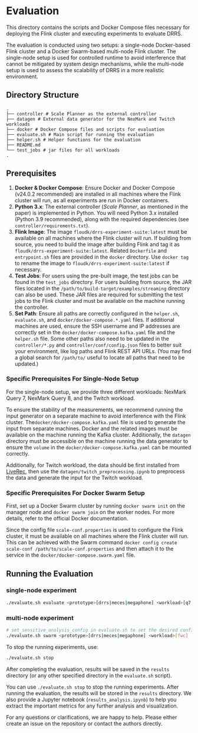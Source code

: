 # Evaluation

This directory contains the scripts and Docker Compose files necessary for deploying the Flink cluster and executing experiments to evaluate DRRS.

The evaluation is conducted using two setups: a single-node Docker-based Flink cluster and a Docker Swarm-based multi-node Flink cluster. The single-node setup is used for controlled runtime to avoid interference that cannot be mitigated by system design mechanisms,  while the multi-node setup is used to assess the scalability of DRRS in a more realistic environment.


## Directory Structure
```
.
├── controller # Scale Planner as the external controller
├── datagen # External data generator for the NexMark and Twitch workloads
├── docker # Docker Compose files and scripts for evaluation
├── evaluate.sh # Main script for running the evaluation
├── helper.sh # Helper functions for the evaluation
├── README.md
└── test_jobs # jar files for all workloads
.
```

## Prerequisites
1. **Docker & Docker Compose**: Ensure Docker and Docker Compose (v24.0.2 recommended) are installed in all machines where the Flink cluster will run, as all experiments are run in Docker containers.
2. **Python 3.x**: The external controller (*Scale Planner*, as mentioned in the paper) is implemented in Python. You will need Python 3.x installed (Python 3.9 recommended), along with the required dependencies (see `controller/requirements.txt`).
3. **Flink Image**: The image `floudk/drrs-experiment-suite:latest` must be available on all machines where the Flink cluster will run. If building from source, you need to build the image after building Flink and tag it as `floudk/drrs-experiment-suite:latest`. Related `Dockerfile` and `entrypoint.sh` files are provided in the `docker` directory. Use `docker tag` to rename the image to `floudk/drrs-experiment-suite:latest` if necessary.
4. **Test Jobs**: For users using the pre-built image, the test jobs can be found in the `test_jobs` directory. For users building from source, the JAR files located in the `/path/to/build-target/examples/streaming` directory can also be used. These JAR files are required for submitting the test jobs to the Flink cluster and must be available on the machine running the controller.
5. **Set Path**: Ensure all paths are correctly configured in the `helper.sh`, `evaluate.sh`, and `docker/docker-compose.*.yaml` files.  If additional machines are used, ensure the SSH username and IP addresses are correctly set in the `docker/docker-compose.kafka.yaml` file and the `helper.sh` file. Some other paths also need to be updated in the `controller/*.py` and `controller/conf/config.json` files to better suit your environment, like log paths and Flink REST API URLs. (You may find a global search for `/path/to/` useful to locate all paths that need to be updated.)


### Specific Prerequisites For Single-Node Setup

For the single-node setup, we provide three different workloads: NexMark Query 7, NexMark Query 8, and the Twitch workload. 

To ensure the stability of the measurements, we recommend running the input generator on a separate machine to avoid interference with the Flink cluster.
The`docker/docker-compose.kafka.yaml` file is used to generate the input from separate machines. Docker and the related images must be available on the machine running the Kafka cluster. Additionally, the `datagen` directory must be accessible on the machine running the data generator to ensure the `volume` in the `docker/docker-compose.kafka.yaml` can be mounted correctly.

Additionally, for Twitch workload, the data should be first installed from [LiveRec](https://github.com/JRappaz/liverec), then use the `datagen/twitch_preprocessing.ipynb` to preprocess the data and generate the input for the Twitch workload.

### Specific Prerequisites For Docker Swarm Setup

First, set up a Docker Swarm cluster by running `docker swarm init` on the manager node and `docker swarm join` on the worker nodes. For more details, refer to the official Docker documentation.

Since the config file `scale-conf.properties` is used to configure the Flink cluster, it must be available on all machines where the Flink cluster will run. This can be achieved with the Swarm command `docker config create scale-conf /path/to/scale-conf.properties` and then attach it to the service in the `docker/docker-compose.swarm.yaml` file.

## Running the Evaluation

### single-node experiment
```bash
./evaluate.sh evaluate <prototype>[drrs|meces|megaphone] <workload>[q7|q8|twitch]
```

### multi-node experiment
```bash
# set_sensitive_analysis_config in evaluate.sh to set the desired configurations for fwc sensitivity analysis
./evaluate.sh swarm <prototype>[drrs|meces|megaphone] <workload>[fwc]
```

To stop the running experiments, use:
```bash
./evaluate.sh stop
```

After completing the evaluation, results will be saved in the `results` directory (or any other specified directory in the `evaluate.sh` script).

You can use `./evaluate.sh stop` to stop the running experiments. After running the evaluation, the results will be stored in the `results` directory.
We also provide a Jupyter notebook (`results_analysis.ipynb`) to help you extract the important metrics for any further analysis and visualization.


For any questions or clarifications, we are happy to help. Please either create an issue on the repository or contact the authors directly.
